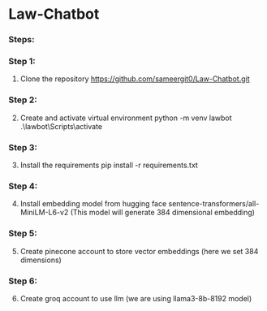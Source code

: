 # Law-Chatbot

### Steps:

### Step 1:
1) Clone the repository
https://github.com/sameergit0/Law-Chatbot.git

### Step 2:
2) Create and activate virtual environment
python -m venv lawbot
.\lawbot\Scripts\activate

### Step 3:
3) Install the requirements
pip install -r requirements.txt


### Step 4:
4) Install embedding model from hugging face
sentence-transformers/all-MiniLM-L6-v2 (This model will generate 384 dimensional embedding)

### Step 5:
5) Create pinecone account to store vector embeddings (here we set 384 dimensions)

### Step 6:
6) Create groq account to use llm (we are using llama3-8b-8192 model)